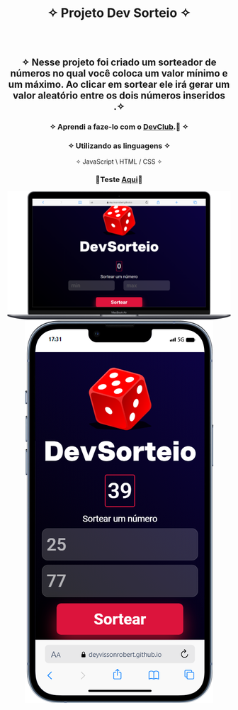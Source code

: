 <div align="center">
  
# ✧ Projeto Dev Sorteio ✧
<br> <br>

## ✧ Nesse projeto foi criado um sorteador de números no qual você coloca um valor mínimo e um máximo. Ao clicar em sortear ele irá gerar um valor aleatório entre os dois números inseridos .✧

### ✧ Aprendi a faze-lo com o <a href="https://rodolfomori.com.br/devclub/" target="_blank">DevClub</a>.🚀 ✧

### ✧ Utilizando as linguagens ✧
✧ JavaScript \ HTML / CSS ✧
### <p>👾Teste <a href="https://deyvissonrobert.github.io/Projeto-5-Dev-Sorteio/" target="_blank">Aqui</a>👾</p>
  </div>

<div align="center" display="inline-block">
<img  alt="imagem do projeto no desktop" src="https://github.com/DeyvissonRobert/Projeto-5-Dev-Sorteio/blob/main/assets/Dev%20Sorteio%20pc.png">
<img alt="imagem do projeto no mobile" src="https://github.com/DeyvissonRobert/Projeto-5-Dev-Sorteio/blob/main/assets/Dev%20Sorteio%20mobile.png">
</div>
